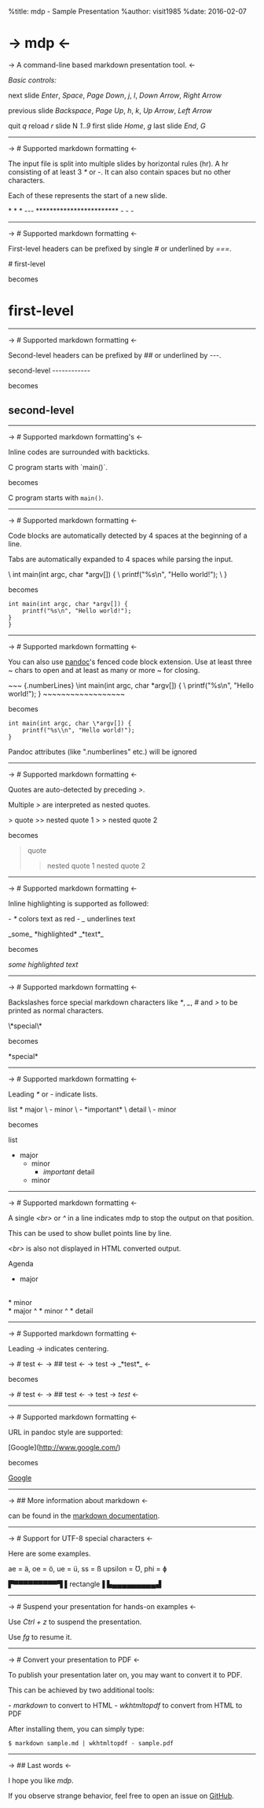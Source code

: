 %title: mdp - Sample Presentation
%author: visit1985
%date: 2016-02-07

-> mdp <-
=========

-> A command-line based markdown presentation tool. <-

_Basic controls:_

next slide      *Enter*, *Space*, *Page Down*, *j*, *l*,
                *Down Arrow*, *Right Arrow*

previous slide  *Backspace*, *Page Up*, *h*, *k*,
                *Up Arrow*, *Left Arrow*

quit            *q*
reload          *r*
slide N         *1..9*
first slide     *Home*, *g*
last slide      *End*, *G*

-------------------------------------------------

-> # Supported markdown formatting <-

The input file is split into multiple slides by
horizontal rules (hr). A hr consisting of at
least 3 *\** or *-*. It can also contain spaces but
no other characters.

Each of these represents the start of a new slide.

\* \* \*
\---
\*\*\*\*\*\*\*\*\*\*\*\*\*\*\*\*\*\*\*\*\*\*\*\*
\- - -

-------------------------------------------------

-> # Supported markdown formatting <-

First-level headers can be prefixed by single *#*
or underlined by *===*.

\# first-level

becomes

# first-level

-------------------------------------------------

-> # Supported markdown formatting <-

Second-level headers can be prefixed by *##* or
underlined by *---*.

second-level
\------------

becomes

second-level
------------


-------------------------------------------------

-> # Supported markdown formatting's <-

Inline codes are surrounded with backticks.

C program starts with \`main()\`.

becomes

C program starts with `main()`.

-------------------------------------------------

-> # Supported markdown formatting <-

Code blocks are automatically detected by 4 spaces
at the beginning of a line.

Tabs are automatically expanded to 4 spaces while
parsing the input.

\    int main(int argc, char \*argv[]) {
\        printf("%s\\n", "Hello world!");
\    }

becomes

    int main(int argc, char *argv[]) {
        printf("%s\n", "Hello world!");
    }
    }

-------------------------------------------------

-> # Supported markdown formatting <-

You can also use [pandoc](http://pandoc.org/demo/example9/pandocs-markdown.html)'s fenced code block
extension. Use at least three ~ chars to open and
at least as many or more ~ for closing.

\~~~ {.numberLines}
\int main(int argc, char \*argv[]) {
\    printf("%s\\n", "Hello world!");
\}
\~~~~~~~~~~~~~~~~~~

becomes

~~~ {.numberLines}
int main(int argc, char \*argv[]) {
    printf("%s\\n", "Hello world!");
}
~~~~~~~~~~~~~~~~~~

Pandoc attributes (like ".numberlines" etc.)
will be ignored

-------------------------------------------------

-> # Supported markdown formatting <-

Quotes are auto-detected by preceding *>*.

Multiple *>* are interpreted as nested quotes.

\> quote
\>> nested quote 1
\> > nested quote 2

becomes

> quote
>> nested quote 1
> > nested quote 2

-------------------------------------------------

-> # Supported markdown formatting <-

Inline highlighting is supported as followed:

\- *\** colors text as red
\- *\_* underlines text

\_some\_ \*highlighted\* \_\*text\*\_

becomes

_some_ *highlighted* _*text*_

-------------------------------------------------

-> # Supported markdown formatting <-

Backslashes force special markdown characters
like *\**, *\_*, *#* and *>* to be printed as
normal characters.

\\\*special\\\*

becomes

\*special\*

-------------------------------------------------

-> # Supported markdown formatting <-

Leading *\** or *-* indicate lists.

list
\* major
\    - minor
\        - \*important\*
\          detail
\    - minor

becomes

list
* major
    - minor
        - *important*
          detail
    - minor

-------------------------------------------------

-> # Supported markdown formatting <-

A single *\<br\>* or *^* in a line indicates mdp
to stop the output on that position.

This can be used to show bullet points
line by line.

*\<br\>* is also not displayed in HTML converted
output.

Agenda
<br>
* major
<br>
    * minor
<br>
* major
  ^
    * minor
      ^
        * detail

-------------------------------------------------

-> # Supported markdown formatting <-

Leading *->* indicates centering.

\-> # test <-
\-> ## test <-
\-> test
\-> \_\*test\*\_ <-

becomes

-> # test <-
-> ## test <-
-> test
-> _*test*_ <-

-------------------------------------------------

-> # Supported markdown formatting <-

URL in pandoc style are supported:

\[Google](http://www.google.com/)

becomes

[Google](http://www.google.com/)

-------------------------------------------------

-> ## More information about markdown <-

can be found in the [markdown documentation](http://daringfireball.net/projects/markdown/).

-------------------------------------------------

-> # Support for UTF-8 special characters <-

Here are some examples.

ae = ä, oe = ö, ue = ü, ss = ß
upsilon = Ʊ, phi = ɸ

▛▀▀▀▀▀▀▀▀▀▜
▌rectangle▐
▙▄▄▄▄▄▄▄▄▄▟


-------------------------------------------------

-> # Suspend your presentation for hands-on examples <-

Use *Ctrl + z* to suspend the presentation.

Use *fg* to resume it.

-------------------------------------------------

-> # Convert your presentation to PDF <-

To publish your presentation later on, you may
want to convert it to PDF.

This can be achieved by two additional tools:

\- *markdown* to convert to HTML
\- *wkhtmltopdf* to convert from HTML to PDF

After installing them, you can simply type:

    $ markdown sample.md | wkhtmltopdf - sample.pdf

-------------------------------------------------

-> ## Last words <-

I hope you like *mdp*.

If you observe strange behavior, feel free to
open an issue on [GitHub](https://github.com/visit1985/mdp).
